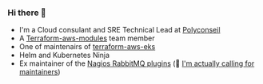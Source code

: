 ### Hi there 👋

<!--
**barryib/barryib** is a ✨ _special_ ✨ repository because its `README.md` (this file) appears on your GitHub profile.

Here are some ideas to get you started:

- 🔭 I’m currently working on ...
- 🌱 I’m currently learning ...
- 👯 I’m looking to collaborate on ...
- 🤔 I’m looking for help with ...
- 💬 Ask me about ...
- 📫 How to reach me: ...
- 😄 Pronouns: ...
- ⚡ Fun fact: ...
- 👋
-->
- I'm a Cloud consulant and SRE Technical Lead at [Polyconseil](https://polyconseil.fr)
- A [Terraform-aws-modules](https://github.com/terraform-aws-modules) team member
- One of maintenairs of [terraform-aws-eks](https://github.com/terraform-aws-modules/terraform-aws-eks)
- Helm and Kubernetes Ninja
- Ex maintainer of the [Nagios RabbitMQ plugins](https://github.com/nagios-plugins-rabbitmq/nagios-plugins-rabbitmq) (🤔 [I'm actually calling for maintainers](https://github.com/nagios-plugins-rabbitmq/nagios-plugins-rabbitmq/issues/99))
